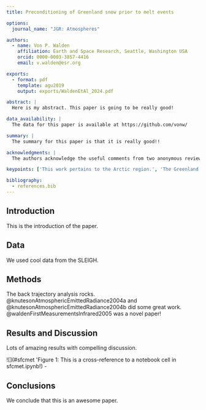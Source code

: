 ```yaml
---
title: Preconditioning of Greenland snow prior to melt events

options:
  journal_name: "JGR: Atmospheres"

authors:
  - name: Von P. Walden
    affiliation: Earth and Space Research, Seattle, Washington USA
    orcid: 0000-0003-3857-4416
    email: v.walden@esr.org

exports:
  - format: pdf
    template: agu2019
    output: exports/WaldenEtAl_2024.pdf

abstract: |
  Here is my abstract. This paper is going to be really good!

data_availability: |
  The data for this paper is available at https://github.com/vonw/

summary: |
  The summary for this paper is that it is really good!!

acknowledgments: | 
  The authors acknowledge the useful comments from two anonymous reviewers.

keypoints: ['This work pertains to the Arctic region.', 'The Greenland Ice Sheet (GrIS) is undergoing a complete transformation due to global warming.', "We SLEIGH'd it!!"]

bibliography:
  - references.bib
---
```


## Introduction

This is the introduction of the paper.

## Data

We used cool data from the SLEIGH.

## Methods

The back trajectory analysis rocks. @knutesonAtmosphericEmittedRadiance2004a and @knutesonAtmosphericEmittedRadiance2004b did some great work. @waldenFirstMeasurementsInfrared2005 was a novel paper!

## Results and Discussion

Lots of amazing results with compelling discussion. 

![](#sfcmet 'Figure 1: This is a cross-reference to a notebook cell in sfcmet.ipynb!) - 

## Conclusions

We conclude that this is an awesome paper.
